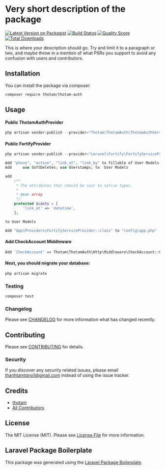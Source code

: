 # Very short description of the package

[![Latest Version on Packagist](https://img.shields.io/packagist/v/thotam/thotam-auth.svg?style=flat-square)](https://packagist.org/packages/thotam/thotam-auth)
[![Build Status](https://img.shields.io/travis/thotam/thotam-auth/master.svg?style=flat-square)](https://travis-ci.org/thotam/thotam-auth)
[![Quality Score](https://img.shields.io/scrutinizer/g/thotam/thotam-auth.svg?style=flat-square)](https://scrutinizer-ci.com/g/thotam/thotam-auth)
[![Total Downloads](https://img.shields.io/packagist/dt/thotam/thotam-auth.svg?style=flat-square)](https://packagist.org/packages/thotam/thotam-auth)

This is where your description should go. Try and limit it to a paragraph or two, and maybe throw in a mention of what PSRs you support to avoid any confusion with users and contributors.

## Installation

You can install the package via composer:

```bash
composer require thotam/thotam-auth
```

## Usage

#### Public ThotamAuthProvider

```php
php artisan vendor:publish --provider="Thotam\ThotamAuth\ThotamAuthServiceProvider" --force
```

#### Public FortifyProvider

```php
php artisan vendor:publish --provider="Laravel\Fortify\FortifyServiceProvider"
```

```php
Add "phone", "active", "link_at", "link_by" to fillable of User Models
Add     use SoftDeletes; use Userstamps; to  User Models

add
    /**
     * The attributes that should be cast to native types.
     *
     * @var array
     */
    protected $casts = [
        'link_at' => 'datetime',
    ];

to User Models

```

```php
Add "App\Providers\FortifyServiceProvider::class" to "config\app.php"
```

#### Add CheckAccount Middleware

```php
Add 'CheckAccount' => Thotam\ThotamAuth\Http\Middleware\CheckAccount::Class To App\Http\Kernel.php in $routeMiddleware
```

#### Next, you should migrate your database:

```php
php artisan migrate
```

### Testing

```bash
composer test
```

### Changelog

Please see [CHANGELOG](CHANGELOG.md) for more information what has changed recently.

## Contributing

Please see [CONTRIBUTING](CONTRIBUTING.md) for details.

### Security

If you discover any security related issues, please email thanhtamtqno1@gmail.com instead of using the issue tracker.

## Credits

-   [thotam](https://github.com/thotam)
-   [All Contributors](../../contributors)

## License

The MIT License (MIT). Please see [License File](LICENSE.md) for more information.

## Laravel Package Boilerplate

This package was generated using the [Laravel Package Boilerplate](https://laravelpackageboilerplate.com).
